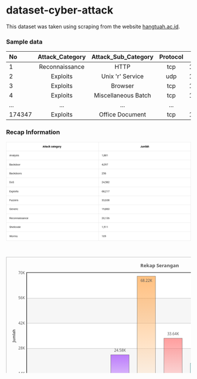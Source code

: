 # dataset-cyber-attack
This dataset was taken using scraping from the website [hangtuah.ac.id](https://rock.hangtuah.ac.id/analis/nusw/nuswnb15gtlist).

### Sample data
| No     | Attack_Category | Attack_Sub_Category | Protocol | Source_IP    | Source_Port | Destination_IP | Destination_Port | Attack_Name | Attack_Reference | 
| :----- | :-------------: | :-----------------: | :------: | :----------: | :---------: | :------------: | :--------------: | :---------: | ---------------: |
| 1      | Reconnaissance  | HTTP                | tcp      | 175.45.176.0 | 13284       | 149.171.126.16 | 80               | ...         | ...              |
| 2      | Exploits        | Unix 'r' Service    | udp      | 175.45.176.3 | 21223       | 149.171.126.18 | 32780            | ...         | ...              |
| 3      | Exploits        | Browser             | tcp      | 175.45.176.2 | 23357       | 149.171.126.16 | 80               | ...         | ...              |
| 4      | Exploits        | Miscellaneous Batch | tcp      | 175.45.176.2 | 13792       | 149.171.126.16 | 5555             | ...         | ...              |
| ...    | ...             | ...                 | ...      | ...          | ...         | ...            | ...              | ...         | ...              |
| 174347 | Exploits        | Office Document     | tcp      | 175.45.176.0 | 17293       | 149.171.126.17 | 110              | ...         | ...              |




### Recap Information
<svg width="992" height="590" viewBox="0 0 992 590" xmlns="http://www.w3.org/2000/svg" xmlns:xlink="http://www.w3.org/1999/xlink"><g id="table"><rect transform="translate(0 0)" width="992" height="48" fill="#ffffff"></rect><rect transform="translate(0 0)" width="992" height="1" fill="#e0e0e0"></rect><rect transform="translate(0 48)" width="992" height="48" fill="#ffffff"></rect><rect transform="translate(0 48)" width="992" height="1" fill="#e0e0e0"></rect><rect transform="translate(0 96)" width="992" height="48" fill="#ffffff"></rect><rect transform="translate(0 96)" width="992" height="1" fill="#e0e0e0"></rect><rect transform="translate(0 144)" width="992" height="48" fill="#ffffff"></rect><rect transform="translate(0 144)" width="992" height="1" fill="#e0e0e0"></rect><rect transform="translate(0 192)" width="992" height="48" fill="#ffffff"></rect><rect transform="translate(0 192)" width="992" height="1" fill="#e0e0e0"></rect><rect transform="translate(0 240)" width="992" height="48" fill="#ffffff"></rect><rect transform="translate(0 240)" width="992" height="1" fill="#e0e0e0"></rect><rect transform="translate(0 288)" width="992" height="48" fill="#ffffff"></rect><rect transform="translate(0 288)" width="992" height="1" fill="#e0e0e0"></rect><rect transform="translate(0 336)" width="992" height="48" fill="#ffffff"></rect><rect transform="translate(0 336)" width="992" height="1" fill="#e0e0e0"></rect><rect transform="translate(0 384)" width="992" height="48" fill="#ffffff"></rect><rect transform="translate(0 384)" width="992" height="1" fill="#e0e0e0"></rect><rect transform="translate(0 432)" width="992" height="48" fill="#ffffff"></rect><rect transform="translate(0 432)" width="992" height="1" fill="#e0e0e0"></rect><rect transform="translate(0 480)" width="992" height="48" fill="#ffffff"></rect><rect transform="translate(0 480)" width="992" height="1" fill="#e0e0e0"></rect><g><text transform="translate(196 29)" font-size="14" font-family="Roboto-Bold,Roboto"><tspan x="0" y="0" style="font-weight:bold;">Attack category</tspan></text><text transform="translate(17 77)" fill="#212121" font-size="14" font-family="Roboto-Regular,Roboto"><tspan x="0" y="0">Analysis</tspan></text><text transform="translate(17 125)" fill="#212121" font-size="14" font-family="Roboto-Regular,Roboto"><tspan x="0" y="0">Backdoor</tspan></text><text transform="translate(17 173)" fill="#212121" font-size="14" font-family="Roboto-Regular,Roboto"><tspan x="0" y="0">Backdoors</tspan></text><text transform="translate(17 221)" fill="#212121" font-size="14" font-family="Roboto-Regular,Roboto"><tspan x="0" y="0">DoS</tspan></text><text transform="translate(17 269)" fill="#212121" font-size="14" font-family="Roboto-Regular,Roboto"><tspan x="0" y="0">Exploits</tspan></text><text transform="translate(17 317)" fill="#212121" font-size="14" font-family="Roboto-Regular,Roboto"><tspan x="0" y="0">Fuzzers</tspan></text><text transform="translate(17 365)" fill="#212121" font-size="14" font-family="Roboto-Regular,Roboto"><tspan x="0" y="0">Generic</tspan></text><text transform="translate(17 413)" fill="#212121" font-size="14" font-family="Roboto-Regular,Roboto"><tspan x="0" y="0">Reconnaissance</tspan></text><text transform="translate(17 461)" fill="#212121" font-size="14" font-family="Roboto-Regular,Roboto"><tspan x="0" y="0">Shellcode</tspan></text><text transform="translate(17 509)" fill="#212121" font-size="14" font-family="Roboto-Regular,Roboto"><tspan x="0" y="0">Worms</tspan></text></g><g><text transform="translate(721 29)" font-size="14" font-family="Roboto-Bold,Roboto"><tspan x="0" y="0" style="font-weight:bold;">Jumlah</tspan></text><text transform="translate(513 77)" fill="#212121" font-size="14" font-family="Roboto-Regular,Roboto"><tspan x="0" y="0">1,881</tspan></text><text transform="translate(513 125)" fill="#212121" font-size="14" font-family="Roboto-Regular,Roboto"><tspan x="0" y="0">4,097</tspan></text><text transform="translate(513 173)" fill="#212121" font-size="14" font-family="Roboto-Regular,Roboto"><tspan x="0" y="0">256</tspan></text><text transform="translate(513 221)" fill="#212121" font-size="14" font-family="Roboto-Regular,Roboto"><tspan x="0" y="0">24,582</tspan></text><text transform="translate(513 269)" fill="#212121" font-size="14" font-family="Roboto-Regular,Roboto"><tspan x="0" y="0">68,217</tspan></text><text transform="translate(513 317)" fill="#212121" font-size="14" font-family="Roboto-Regular,Roboto"><tspan x="0" y="0">33,638</tspan></text><text transform="translate(513 365)" fill="#212121" font-size="14" font-family="Roboto-Regular,Roboto"><tspan x="0" y="0">19,860</tspan></text><text transform="translate(513 413)" fill="#212121" font-size="14" font-family="Roboto-Regular,Roboto"><tspan x="0" y="0">20,136</tspan></text><text transform="translate(513 461)" fill="#212121" font-size="14" font-family="Roboto-Regular,Roboto"><tspan x="0" y="0">1,511</tspan></text><text transform="translate(513 509)" fill="#212121" font-size="14" font-family="Roboto-Regular,Roboto"><tspan x="0" y="0">169</tspan></text></g><rect transform="translate(496 0)" width="1" height="528" fill="#e0e0e0"></rect><rect transform="translate(0 0)" width="1" height="528" fill="#e0e0e0"></rect><rect transform="translate(991 0)" width="1" height="528" fill="#e0e0e0"></rect></g><rect transform="translate(0 528)" width="992" height="1" fill="#e0e0e0"></rect></svg>



<svg height="500" version="1.1" width="799" xmlns="http://www.w3.org/2000/svg" style="overflow: hidden; -webkit-tap-highlight-color: rgba(0, 0, 0, 0); user-select: none; cursor: default; vertical-align: middle; position: relative; top: -0.046875px; background-color: rgb(255, 255, 255);"><desc></desc><defs><linearGradient id="rr-5-270-rgba_255_0_0_0.5_-rgba_255_255_255_0.5_" x1="1.8369701987210297e-16" y1="0" x2="0" y2="1"><stop offset="0%" stop-color="#ff0000" stop-opacity="0.5"></stop><stop offset="100%" stop-color="#ffffff" stop-opacity="0.5"></stop></linearGradient><linearGradient id="rr-5-270-rgba_255_0_128_0.5_-rgba_255_255_255_0.5_" x1="1.8369701987210297e-16" y1="0" x2="0" y2="1"><stop offset="0%" stop-color="#ff0080" stop-opacity="0.5"></stop><stop offset="100%" stop-color="#ffffff" stop-opacity="0.5"></stop></linearGradient><linearGradient id="rr-5-270-rgba_255_0_255_0.5_-rgba_255_255_255_0.5_" x1="1.8369701987210297e-16" y1="0" x2="0" y2="1"><stop offset="0%" stop-color="#ff00ff" stop-opacity="0.5"></stop><stop offset="100%" stop-color="#ffffff" stop-opacity="0.5"></stop></linearGradient><linearGradient id="rr-5-270-rgba_128_0_255_0.5_-rgba_255_255_255_0.5_" x1="1.8369701987210297e-16" y1="0" x2="0" y2="1"><stop offset="0%" stop-color="#8000ff" stop-opacity="0.5"></stop><stop offset="100%" stop-color="#ffffff" stop-opacity="0.5"></stop></linearGradient><linearGradient id="rr-5-270-rgba_255_128_0_0.5_-rgba_255_255_255_0.5_" x1="1.8369701987210297e-16" y1="0" x2="0" y2="1"><stop offset="0%" stop-color="#ff8000" stop-opacity="0.5"></stop><stop offset="100%" stop-color="#ffffff" stop-opacity="0.5"></stop></linearGradient><linearGradient id="rr-5-270-rgba_255_61_61_0.5_-rgba_255_255_255_0.5_" x1="1.8369701987210297e-16" y1="0" x2="0" y2="1"><stop offset="0%" stop-color="#ff3d3d" stop-opacity="0.5"></stop><stop offset="100%" stop-color="#ffffff" stop-opacity="0.5"></stop></linearGradient><linearGradient id="rr-5-270-rgba_122_255_255_0.5_-rgba_255_255_255_0.5_" x1="1.8369701987210297e-16" y1="0" x2="0" y2="1"><stop offset="0%" stop-color="#7affff" stop-opacity="0.5"></stop><stop offset="100%" stop-color="#ffffff" stop-opacity="0.5"></stop></linearGradient><linearGradient id="rr-5-270-rgba_0_0_255_0.5_-rgba_255_255_255_0.5_" x1="1.8369701987210297e-16" y1="0" x2="0" y2="1"><stop offset="0%" stop-color="#0000ff" stop-opacity="0.5"></stop><stop offset="100%" stop-color="#ffffff" stop-opacity="0.5"></stop></linearGradient><linearGradient id="rr-5-270-rgba_255_255_0_0.5_-rgba_255_255_255_0.5_" x1="1.8369701987210297e-16" y1="0" x2="0" y2="1"><stop offset="0%" stop-color="#ffff00" stop-opacity="0.5"></stop><stop offset="100%" stop-color="#ffffff" stop-opacity="0.5"></stop></linearGradient><linearGradient id="rr-5-270-rgba_255_122_122_0.5_-rgba_255_255_255_0.5_" x1="1.8369701987210297e-16" y1="0" x2="0" y2="1"><stop offset="0%" stop-color="#ff7a7a" stop-opacity="0.5"></stop><stop offset="100%" stop-color="#ffffff" stop-opacity="0.5"></stop></linearGradient></defs><g class="raphael-group-6-parentgroup"><g class="raphael-group-7-background"><rect  x="1" y="1" width="797" height="498" stroke="none" fill-opacity="0.5" fill="#fcfcfc" ry="0" rx="0"></rect><rect  x="0.5" y="0.5" width="798" height="499" stroke="#767575" stroke-opacity="0.5" stroke-width="1" stroke-dasharray="none" fill="none" ry="0" rx="0"></rect></g><g class="raphael-group-28-canvas"><rect  x="56" y="42.6" width="726" height="344.4" ry="0" rx="0" stroke-width="2" stroke="#545454" stroke-opacity="1" stroke-linejoin="miter" fill="none"></rect><rect  x="57" y="43.6" width="724" height="342.4" ry="0" rx="0" stroke-width="0" stroke="none" fill-opacity="1" fill="#ffffff"></rect></g><g class="raphael-group-8-axisbottom"><g class="raphael-group-82-dataset-Name-group"><g class="raphael-group-92-dataset-axis-name"><text font-family="Verdana,sans" font-size="10px" font-weight="bold" font-style="normal" transform="matrix(0,-1,1,0,-192.8,236.8)"  fill-opacity="1" fill="#555555" x="22" stroke="none" text-anchor="middle" y="218" style="font-family: Verdana, sans; font-size: 10px; font-weight: bold; font-style: normal; text-anchor: middle;">Jumlah</text></g></g><g class="raphael-group-85-dataset-Label-group"><g class="raphael-group-88-dataset-axis" transform="matrix(1,0,0,1,0,0)" font-family="Verdana,sans" font-size="10px" font-weight="normal" font-style="normal" style="font-family: Verdana, sans; font-size: 10px; font-weight: normal; font-style: normal;"><text transform="matrix(1,0,0,1,0,0)" opacity="1" fill-opacity="1" fill="#555555" font-size="10px" text-anchor="end" x="51" stroke="none" y="389" style="font-size: 10px; text-anchor: end;">0</text><text transform="matrix(1,0,0,1,0,0)" opacity="1" fill-opacity="1" fill="#555555" font-size="10px" text-anchor="end" x="51" stroke="none" y="321" style="font-size: 10px; text-anchor: end;">14K</text><text transform="matrix(1,0,0,1,0,0)" opacity="1" fill-opacity="1" fill="#555555" font-size="10px" text-anchor="end" x="51" stroke="none" y="252" style="font-size: 10px; text-anchor: end;">28K</text><text transform="matrix(1,0,0,1,0,0)" opacity="1" fill-opacity="1" fill="#555555" font-size="10px" text-anchor="end" x="51" stroke="none" y="184" style="font-size: 10px; text-anchor: end;">42K</text><text transform="matrix(1,0,0,1,0,0)" opacity="1" fill-opacity="1" fill="#555555" font-size="10px" text-anchor="end" x="51" stroke="none" y="115" style="font-size: 10px; text-anchor: end;">56K</text><text transform="matrix(1,0,0,1,0,0)" opacity="1" fill-opacity="1" fill="#555555" font-size="10px" text-anchor="end" x="51" stroke="none" y="47" style="font-size: 10px; text-anchor: end;">70K</text></g></g><g class="raphael-group-93-axis-line-tick-bottom"></g><g class="raphael-group-101-dataset-Name-group"><g class="raphael-group-111-dataset-axis-name"><text font-family="Verdana,sans" font-size="10px" font-weight="bold" font-style="normal" transform="matrix(1,0,0,1,0,0)"  fill-opacity="1" fill="#555555" x="419" stroke="none" text-anchor="middle" y="481" style="font-family: Verdana, sans; font-size: 10px; font-weight: bold; font-style: normal; text-anchor: middle;">Attack category</text></g></g><g class="raphael-group-104-dataset-Label-group"><g class="raphael-group-107-dataset-axis" transform="matrix(1,0,0,1,0,0)" font-family="Verdana,sans" font-size="10px" font-weight="normal" font-style="normal" style="font-family: Verdana, sans; font-size: 10px; font-weight: normal; font-style: normal;"><text transform="matrix(0,-1,1,0,-298.8,485.2)" opacity="1" fill-opacity="1" fill="#555555" x="93.2" text-anchor="end" stroke="none" y="395" style="text-anchor: end;">Analysis</text><text transform="matrix(0,-1,1,0,-226.4,557.6)" opacity="1" fill-opacity="1" fill="#555555" x="165.6" text-anchor="end" stroke="none" y="395" style="text-anchor: end;">Backdoor</text><text transform="matrix(0,-1,1,0,-154,630)" opacity="1" fill-opacity="1" fill="#555555" x="238" text-anchor="end" stroke="none" y="395" style="text-anchor: end;">Backdoors</text><text transform="matrix(0,-1,1,0,-81.6,702.4)" opacity="1" fill-opacity="1" fill="#555555" x="310.4" text-anchor="end" stroke="none" y="395" style="text-anchor: end;">DoS</text><text transform="matrix(0,-1,1,0,-9.2,774.8)" opacity="1" fill-opacity="1" fill="#555555" x="382.8" text-anchor="end" stroke="none" y="395" style="text-anchor: end;">Exploits</text><text transform="matrix(0,-1,1,0,63.2,847.2)" opacity="1" fill-opacity="1" fill="#555555" x="455.20000000000005" text-anchor="end" stroke="none" y="395" style="text-anchor: end;">Fuzzers</text><text transform="matrix(0,-1,1,0,135.6,919.6)" opacity="1" fill-opacity="1" fill="#555555" x="527.6" text-anchor="end" stroke="none" y="395" style="text-anchor: end;">Generic</text><text transform="matrix(0,-1,1,0,208,992)" opacity="1" fill-opacity="1" fill="#555555" x="600" text-anchor="end" stroke="none" y="395" style="text-anchor: end;">Reconnaissance</text><text transform="matrix(0,-1,1,0,280.4,1064.4)" opacity="1" fill-opacity="1" fill="#555555" x="672.4" text-anchor="end" stroke="none" y="395" style="text-anchor: end;">Shellcode</text><text transform="matrix(0,-1,1,0,352.8,1136.8)" opacity="1" fill-opacity="1" fill="#555555" x="744.8" text-anchor="end" stroke="none" y="395" style="text-anchor: end;">Worms</text></g></g><g class="raphael-group-112-axis-line-tick-bottom"></g></g><g class="raphael-group-30-axisReferenceVisualsFloor" clip-path="url('#rr-A244E1BF-DF1A-4F67-8A24-9E4693A0A28C')"><rect  fill-opacity="0.5" fill="#eeeeee" stroke-width="0" x="57" y="249.04" width="724" height="68.47999999999999" ry="0" rx="0" stroke="#000000"></rect><rect  fill-opacity="0.5" fill="#eeeeee" stroke-width="0" x="57" y="112.07999999999998" width="724" height="68.48000000000005" ry="0" rx="0" stroke="#000000"></rect></g><g class="raphael-group-29-axisReferenceVisualsBottom"><path  stroke-dasharray="none" stroke="#717170" stroke-opacity="0.4" stroke-width="1" d="M57,317.5L781,317.5" stroke-linecap="butt" fill="none"></path><path  stroke-dasharray="none" stroke="#717170" stroke-opacity="0.4" stroke-width="1" d="M57,249.5L781,249.5" stroke-linecap="butt" fill="none"></path><path  stroke-dasharray="none" stroke="#717170" stroke-opacity="0.4" stroke-width="1" d="M57,180.5L781,180.5" stroke-linecap="butt" fill="none"></path><path  stroke-dasharray="none" stroke="#717170" stroke-opacity="0.4" stroke-width="1" d="M57,112.5L781,112.5" stroke-linecap="butt" fill="none"></path></g><g class="raphael-group-9-belowplot"></g><g class="raphael-group-31-crossline"></g><g class="raphael-group-32-crosslineBottom"></g><g class="raphael-group-35-axisReferenceVisualsMiddle" clip-path="url('#rr-0D0F898B-8CFD-4DC5-9CED-22FCA2961C71')"></g><g class="raphael-group-37-quadrant" clip-path="url('#rr-98E72258-5E64-4CF6-AA49-E36946577F00')"></g><g class="raphael-group-10-plots" clip-path="url('#rr-4F6D3744-29B2-45F9-B300-72DBAEC30EC9')"><g class="raphael-group-39-column-shadow-group"><g class="raphael-group-55-vcanvas-column-shadow" transform="matrix(1,0,0,1,0,0)"><g class="raphael-group-66-shadow-group" ></g><g class="raphael-group-67-error-shadow-group" ></g></g></g><g class="raphael-group-40-column"><g class="raphael-group-56-vcanvas-column-plot" transform="matrix(1,0,0,1,0,0)"><g class="raphael-group-64-columnTrendGroup"></g><g class="raphael-group-68-common-elems-group" ></g><g class="raphael-group-69-plot-group" ><rect fill="url('#rr-5-270-rgba_255_0_0_0.5_-rgba_255_255_255_0.5_')" fill-opacity="1" y="377.5"  height="9" x="68.5" width="50" ry="0" rx="0" stroke="#333333" stroke-opacity="0.5" stroke-width="1" stroke-dasharray="none" stroke-linejoin="miter"></rect><rect fill="url('#rr-5-270-rgba_255_0_128_0.5_-rgba_255_255_255_0.5_')" fill-opacity="1" y="366.5"  height="20" x="140.5" width="50" ry="0" rx="0" stroke="#333333" stroke-opacity="0.5" stroke-width="1" stroke-dasharray="none" stroke-linejoin="miter"></rect><rect fill="url('#rr-5-270-rgba_255_0_255_0.5_-rgba_255_255_255_0.5_')" fill-opacity="1" y="385.5"  height="1" x="213.5" width="50" ry="0" rx="0" stroke="#333333" stroke-opacity="0.5" stroke-width="1" stroke-dasharray="none" stroke-linejoin="miter"></rect><rect fill="url('#rr-5-270-rgba_128_0_255_0.5_-rgba_255_255_255_0.5_')" fill-opacity="1" y="266.5"  height="120" x="285.5" width="50" ry="0" rx="0" stroke="#333333" stroke-opacity="0.5" stroke-width="1" stroke-dasharray="none" stroke-linejoin="miter"></rect><rect fill="url('#rr-5-270-rgba_255_128_0_0.5_-rgba_255_255_255_0.5_')" fill-opacity="1" y="52.5"  height="334" x="357.5" width="50" ry="0" rx="0" stroke="#333333" stroke-opacity="0.5" stroke-width="1" stroke-dasharray="none" stroke-linejoin="miter"></rect><rect fill="url('#rr-5-270-rgba_255_61_61_0.5_-rgba_255_255_255_0.5_')" fill-opacity="1" y="221.5"  height="165" x="430.5" width="50" ry="0" rx="0" stroke="#333333" stroke-opacity="0.5" stroke-width="1" stroke-dasharray="none" stroke-linejoin="miter"></rect><rect fill="url('#rr-5-270-rgba_122_255_255_0.5_-rgba_255_255_255_0.5_')" fill-opacity="1" y="289.5"  height="97" x="502.5" width="50" ry="0" rx="0" stroke="#333333" stroke-opacity="0.5" stroke-width="1" stroke-dasharray="none" stroke-linejoin="miter"></rect><rect fill="url('#rr-5-270-rgba_0_0_255_0.5_-rgba_255_255_255_0.5_')" fill-opacity="1" y="288.5"  height="98" x="575.5" width="50" ry="0" rx="0" stroke="#333333" stroke-opacity="0.5" stroke-width="1" stroke-dasharray="none" stroke-linejoin="miter"></rect><rect fill="url('#rr-5-270-rgba_255_255_0_0.5_-rgba_255_255_255_0.5_')" fill-opacity="1" y="379.5"  height="7" x="647.5" width="50" ry="0" rx="0" stroke="#333333" stroke-opacity="0.5" stroke-width="1" stroke-dasharray="none" stroke-linejoin="miter"></rect><rect fill="url('#rr-5-270-rgba_255_122_122_0.5_-rgba_255_255_255_0.5_')" fill-opacity="1" y="385.17334857142856"  height="0.8266514285714379" x="719.8" width="50" ry="0" rx="0" stroke="#333333" stroke-opacity="0.5" stroke-width="1" stroke-dasharray="none" stroke-linejoin="miter"></rect></g><g class="raphael-group-70-error-plot-group" ></g></g></g><g class="raphael-group-41-area-shadow-group"><g class="raphael-group-57-vcanvas-area-shadow" transform="matrix(1,0,0,1,0,0)"></g></g><g class="raphael-group-42-area"><g class="raphael-group-58-vcanvas-area-plot" transform="matrix(1,0,0,1,0,0)"></g></g><g class="raphael-group-43-line-shadow-group"><g class="raphael-group-59-vcanvas-line-shadow" transform="matrix(1,0,0,1,0,0)"></g></g><g class="raphael-group-44-line"><g class="raphael-group-60-vcanvas-line-plot" transform="matrix(1,0,0,1,0,0)"></g></g><g class="raphael-group-45-default-shadow-group"><g class="raphael-group-61-vcanvas-default-shadow" transform="matrix(1,0,0,1,0,0)"></g></g><g class="raphael-group-46-default"><g class="raphael-group-62-vcanvas-default-plot" transform="matrix(1,0,0,1,0,0)"></g></g></g><g class="raphael-group-11-axistop"><g class="raphael-group-83-axis-Line-group"><g class="raphael-group-87-scroller-container" ></g><g class="raphael-group-90-axis-line-tick"></g></g><g class="raphael-group-84-dataset-Trend-group-top"><g class="raphael-group-91-dataset-axis-trend-label"></g></g><g class="raphael-group-86-dataset-Label-group"><g class="raphael-group-89-dataset-top-label" transform="matrix(1,0,0,1,0,0)"></g></g><g class="raphael-group-102-axis-Line-group"><g class="raphael-group-106-scroller-container" ></g><g class="raphael-group-109-axis-line-tick"></g></g><g class="raphael-group-103-dataset-Trend-group-top"><g class="raphael-group-110-dataset-axis-trend-label"></g></g><g class="raphael-group-105-dataset-Label-group"><g class="raphael-group-108-dataset-top-label" transform="matrix(1,0,0,1,0,0)"></g></g></g><g class="raphael-group-12-sumlabels fusioncharts-datalabels" clip-path="url('#rr-65F6FA28-5968-4CF4-9D37-C77C2123B715')"><g class="raphael-group-65-vcanvas-sumLabelsLayer" transform="matrix(1,0,0,1,0,0)"></g></g><g class="raphael-group-36-axisReferenceVisualsTop"></g><g class="raphael-group-38-axisReferenceVisualsCeil"></g><g class="raphael-group-13-datalabel" font-family="Verdana,sans" font-size="10px" font-weight="normal" font-style="normal" clip-path="url('#rr-4305818C-01CF-4509-B603-2C9DD01398D3')" style="font-family: Verdana, sans; font-size: 10px; font-weight: normal; font-style: normal;"><g class="raphael-group-34-canvasdatalabel"><g class="raphael-group-63-vcanvas-label" transform="matrix(1,0,0,1,0,0)"><g class="raphael-group-71-label-group fusioncharts-datalabels"  font-family="Verdana,sans" font-size="10px" font-weight="normal" font-style="normal" style="font-family: Verdana, sans; font-size: 10px; font-weight: normal; font-style: normal;"><text transform="matrix(1,0,0,1,0,0)" opacity="1" x="93.5" fill-opacity="1" fill="#555555" stroke="none" text-anchor="middle" y="369" style="text-anchor: middle;">1.88K</text><text transform="matrix(1,0,0,1,0,0)" opacity="1" x="165.5" fill-opacity="1" fill="#555555" stroke="none" text-anchor="middle" y="358" style="text-anchor: middle;">4.1K</text><text transform="matrix(1,0,0,1,0,0)" opacity="1" x="238.5" fill-opacity="1" fill="#555555" stroke="none" text-anchor="middle" y="377" style="text-anchor: middle;">256</text><text transform="matrix(1,0,0,1,0,0)" opacity="1" x="310.5" fill-opacity="1" fill="#555555" stroke="none" text-anchor="middle" y="258" style="text-anchor: middle;">24.58K</text><text transform="matrix(1,0,0,1,0,0)" opacity="1" x="382.5" fill-opacity="1" fill="#555555" stroke="none" text-anchor="middle" y="68" style="text-anchor: middle;">68.22K</text><text transform="matrix(1,0,0,1,0,0)" opacity="1" x="455.5" fill-opacity="1" fill="#555555" stroke="none" text-anchor="middle" y="213" style="text-anchor: middle;">33.64K</text><text transform="matrix(1,0,0,1,0,0)" opacity="1" x="527.5" fill-opacity="1" fill="#555555" stroke="none" text-anchor="middle" y="281" style="text-anchor: middle;">19.86K</text><text transform="matrix(1,0,0,1,0,0)" opacity="1" x="600.5" fill-opacity="1" fill="#555555" stroke="none" text-anchor="middle" y="280" style="text-anchor: middle;">20.14K</text><text transform="matrix(1,0,0,1,0,0)" opacity="1" x="672.5" fill-opacity="1" fill="#555555" stroke="none" text-anchor="middle" y="371" style="text-anchor: middle;">1.51K</text><text transform="matrix(1,0,0,1,0,0)" opacity="1" x="744.8" fill-opacity="1" fill="#555555" stroke="none" text-anchor="middle" y="376" style="text-anchor: middle;">169</text></g></g></g></g><g class="raphael-group-33-crosslineTop"></g><g class="raphael-group-14-aboveplot"></g><g class="raphael-group-15-caption"><text  fill-opacity="1" fill="#555555" x="419" text-anchor="middle" direction="" stroke="none" y="28" font-family="Verdana,sans" font-size="13px" font-weight="bold" style="text-anchor: middle; font-family: Verdana, sans; font-size: 13px; font-weight: bold;">Rekap Serangan</text></g><g class="raphael-group-16-chartdefault"></g><g class="raphael-group-17-chartdefault-shadow"></g><g class="raphael-group-18-tracker"></g><g class="raphael-group-19-toolbar-master"><g class="raphael-group-26-toolbar"><rect  fill-opacity="0" fill="#eeeeee" stroke="#eeeeee" stroke-opacity="0" stroke-width="1" width="0" height="0" x="789" y="6" ry="0" rx="0"></rect></g></g></g><g class="raphael-group-21-creditgroup"><text font-size="9px" font-family="Verdana,sans" x="6" text-anchor="start" fill-opacity="0.5" fill="#000000" stroke="none" y="493" style="font-size: 9px; font-family: Verdana, sans; cursor: pointer; text-anchor: start;">FusionCharts Trial</text></g><g class="raphael-group-20-logo"></g><rect x="0" y="0" width="10" height="30" ry="0" rx="0" fill="none" stroke="#000000" style="display: none;"></rect></svg>